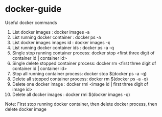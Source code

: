 # docker-guide

Useful docker commands

1. List docker images : docker images -a
2. List running docker container : docker ps -a
3. List docker images images id : docker images -q
4. List running docker container ids : docker ps -a -q
5. Single stop running container process: docker stop <first three digit of container id | container id>
6. Single delete stopped container process: docker rm  <first three digit of container id | container id>
7. Stop all running container process: docker stop $(docker ps -a -q)
8. Delete all stopped container process: docker rm $(docker ps -a -q)
9. Delete one docker image : docker rmi <image id | first three digit of image id>
10. Delete all docker images : docker rmi $(docker images -q)

Note: First stop running docker container, then delete docker process, then delete docker image

